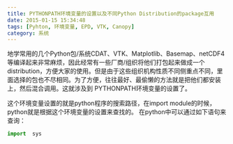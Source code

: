 ```yaml
---
title: PYTHONPATH环境变量的设置以及不同Python Distribution的package互用
date: 2015-01-15 15:34:48
tags: [Pyhton, 环境变量, EPD, VTK, Canopy]
category: 系统
---
```

地学常用的几个Python包/系统CDAT、VTK、Matplotlib、Basemap、netCDF4等编译起来非常麻烦，因此经常有一些厂商/组织将他们打包起来做成一个distribution，方便大家的使用。但是由于这些组织机构性质不同侧重点不同，里面选择的包也不尽相同。为了方便，往往最好、最偷懒的方法就是把他们都安装上，然后混合调用。这就涉及到 PYTHONPATH环境变量的设置了。

这个环境变量设置的就是python程序的搜索路径，在import module的时候，python就是根据这个环境变量的设置来查找的。 在python中可以通过如下语句来查询：

```python
import  sys

```